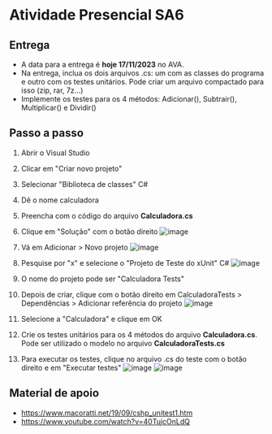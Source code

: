 # Atividade Presencial SA6

## Entrega
- A data para a entrega é **hoje 17/11/2023** no AVA. 
- Na entrega, inclua os dois arquivos .cs: um com as classes do programa e outro com os testes unitários. Pode criar um arquivo compactado para isso (zip, rar, 7z...)
- Implemente os testes para os 4 métodos: Adicionar(), Subtrair(), Multiplicar() e Dividir()


## Passo a passo

1. Abrir o Visual Studio
2. Clicar em "Criar novo projeto"
3. Selecionar "Biblioteca de classes" C#
4. Dê o nome calculadora
5. Preencha com o código do arquivo **Calculadora.cs**
6. Clique em "Solução" com o botão direito
   ![image](https://github.com/giov8/Programacao-de-Aplicativos/assets/77603677/95032549-2c55-4495-9095-2dc3dcb9f13f)
   
8. Vá em Adicionar > Novo projeto
   ![image](https://github.com/giov8/Programacao-de-Aplicativos/assets/77603677/c5b5a84e-f6f9-44da-9f52-af0c12cb6caa)
   
9. Pesquise por "x" e selecione o "Projeto de Teste do xUnit" C#
![image](https://github.com/giov8/Programacao-de-Aplicativos/assets/77603677/5e0a6a78-7729-49bc-b0ea-227f8a302fe7)

10. O nome do projeto pode ser "Calculadora Tests"
11. Depois de criar, clique com o botão direito em CalculadoraTests > Dependências > Adicionar referência do projeto
    ![image](https://github.com/giov8/Programacao-de-Aplicativos/assets/77603677/73df7b49-1c54-4778-bca3-aeae31127024)

12. Selecione a "Calculadora" e clique em OK

13. Crie os testes unitários para os 4 métodos do arquivo **Calculadora.cs**. Pode ser utilizado o modelo no arquivo **CalculadoraTests.cs**

14. Para executar os testes, clique no arquivo .cs do teste com o botão direito e em "Executar testes"
    ![image](https://github.com/giov8/Programacao-de-Aplicativos/assets/77603677/95703982-8f74-4445-91f8-41575844e568)
    ![image](https://github.com/giov8/Programacao-de-Aplicativos/assets/77603677/f884458e-6d81-46e2-9e29-7e0c21f86e40)
    

## Material de apoio
- https://www.macoratti.net/19/09/cshp_unitest1.htm
- https://www.youtube.com/watch?v=40TujcOnLdQ





